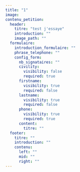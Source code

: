 ```yaml
---
title: "1"
image:
contenu_petition:
  header:
    titre: "test j'essaye"
    introduction: ""
    image_path: ""
  formulaire:
    introduction_formulaire: ""
    phrase_telephone: ""
    config_form:
      nb_signataires: ""
      civility:
        visibility: false
        required: true
      firstname:
        visibility: true
        required: false
      lastname:
        visibility: true
        required: false
      phone:
        visibility: true
        required: true
      content:
        titre: ""
  footer:
    titre: ""
    introduction: ""
    contenu:
      left: ""
      mid: ""
      right: ""
---
```

